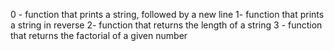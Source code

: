 0 - function that prints a string, followed by a new line
1- function that prints a string in reverse
2- function that returns the length of a string
3 - function that returns the factorial of a given number
